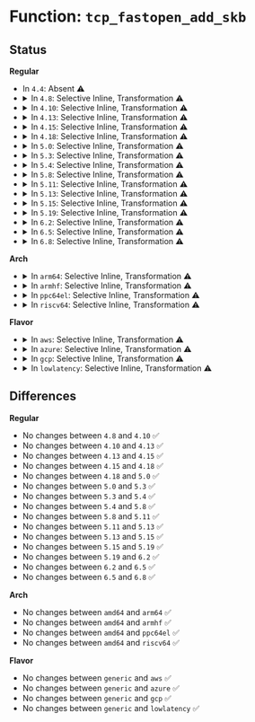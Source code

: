 # Function: <code>tcp_fastopen_add_skb</code>

## Status
<b>Regular</b>
<ul>
<li>
In <code>4.4</code>: Absent ⚠️
</li>
<li>
<details>
<summary>In <code>4.8</code>: Selective Inline, Transformation ⚠️</summary>

```c
void tcp_fastopen_add_skb(struct sock *sk, struct sk_buff *skb);
```

**Collision:** Unique Global

**Inline:** Selective

**Transformation:** True

**Instances:**

```
In net/ipv4/tcp_fastopen.c (ffffffff817f0113)
Location: net/ipv4/tcp_fastopen.c:132
Inline: True
Inline callers:
  - net/ipv4/tcp_fastopen.c:tcp_try_fastopen
Direct callers:
  - net/ipv4/tcp_input.c:tcp_rcv_state_process
  - net/ipv4/tcp_fastopen.c:tcp_try_fastopen
```
**Symbols:**

```
ffffffff817efbb0-ffffffff817efd7f: tcp_fastopen_add_skb.part.6 (STB_LOCAL)
ffffffff817eff30-ffffffff817eff4c: tcp_fastopen_add_skb (STB_GLOBAL)
```
</details>
</li>
<li>
<details>
<summary>In <code>4.10</code>: Selective Inline, Transformation ⚠️</summary>

```c
void tcp_fastopen_add_skb(struct sock *sk, struct sk_buff *skb);
```

**Collision:** Unique Global

**Inline:** Selective

**Transformation:** True

**Instances:**

```
In net/ipv4/tcp_fastopen.c (ffffffff81820b37)
Location: net/ipv4/tcp_fastopen.c:132
Inline: True
Inline callers:
  - net/ipv4/tcp_fastopen.c:tcp_try_fastopen
Direct callers:
  - net/ipv4/tcp_input.c:tcp_rcv_state_process
  - net/ipv4/tcp_fastopen.c:tcp_try_fastopen
```
**Symbols:**

```
ffffffff818205c0-ffffffff8182078f: tcp_fastopen_add_skb.part.6 (STB_LOCAL)
ffffffff81820940-ffffffff8182095c: tcp_fastopen_add_skb (STB_GLOBAL)
```
</details>
</li>
<li>
<details>
<summary>In <code>4.13</code>: Selective Inline, Transformation ⚠️</summary>

```c
void tcp_fastopen_add_skb(struct sock *sk, struct sk_buff *skb);
```

**Collision:** Unique Global

**Inline:** Selective

**Transformation:** True

**Instances:**

```
In net/ipv4/tcp_fastopen.c (ffffffff8184117d)
Location: net/ipv4/tcp_fastopen.c:132
Inline: True
Inline callers:
  - net/ipv4/tcp_fastopen.c:tcp_try_fastopen
Direct callers:
  - net/ipv4/tcp_input.c:tcp_rcv_state_process
  - net/ipv4/tcp_fastopen.c:tcp_try_fastopen
```
**Symbols:**

```
ffffffff81840ad0-ffffffff81840c9f: tcp_fastopen_add_skb.part.7 (STB_LOCAL)
ffffffff81840e50-ffffffff81840e6d: tcp_fastopen_add_skb (STB_GLOBAL)
```
</details>
</li>
<li>
<details>
<summary>In <code>4.15</code>: Selective Inline, Transformation ⚠️</summary>

```c
void tcp_fastopen_add_skb(struct sock *sk, struct sk_buff *skb);
```

**Collision:** Unique Global

**Inline:** Selective

**Transformation:** True

**Instances:**

```
In net/ipv4/tcp_fastopen.c (ffffffff818c089b)
Location: net/ipv4/tcp_fastopen.c:175
Inline: True
Inline callers:
  - net/ipv4/tcp_fastopen.c:tcp_try_fastopen
Direct callers:
  - net/ipv4/tcp_input.c:tcp_rcv_state_process
  - net/ipv4/tcp_fastopen.c:tcp_try_fastopen
```
**Symbols:**

```
ffffffff818c0240-ffffffff818c0412: tcp_fastopen_add_skb.part.7 (STB_LOCAL)
ffffffff818c06a0-ffffffff818c06bd: tcp_fastopen_add_skb (STB_GLOBAL)
```
</details>
</li>
<li>
<details>
<summary>In <code>4.18</code>: Selective Inline, Transformation ⚠️</summary>

```c
void tcp_fastopen_add_skb(struct sock *sk, struct sk_buff *skb);
```

**Collision:** Unique Global

**Inline:** Selective

**Transformation:** True

**Instances:**

```
In net/ipv4/tcp_fastopen.c (ffffffff81916458)
Location: net/ipv4/tcp_fastopen.c:175
Inline: True
Inline callers:
  - net/ipv4/tcp_fastopen.c:tcp_try_fastopen
Direct callers:
  - net/ipv4/tcp_input.c:tcp_rcv_state_process
  - net/ipv4/tcp_fastopen.c:tcp_try_fastopen
```
**Symbols:**

```
ffffffff81915d90-ffffffff81915f63: tcp_fastopen_add_skb.part.10 (STB_LOCAL)
ffffffff819161e0-ffffffff819161fc: tcp_fastopen_add_skb (STB_GLOBAL)
```
</details>
</li>
<li>
<details>
<summary>In <code>5.0</code>: Selective Inline, Transformation ⚠️</summary>

```c
void tcp_fastopen_add_skb(struct sock *sk, struct sk_buff *skb);
```

**Collision:** Unique Global

**Inline:** Selective

**Transformation:** True

**Instances:**

```
In net/ipv4/tcp_fastopen.c (ffffffff81944bf8)
Location: net/ipv4/tcp_fastopen.c:175
Inline: True
Inline callers:
  - net/ipv4/tcp_fastopen.c:tcp_try_fastopen
Direct callers:
  - net/ipv4/tcp_input.c:tcp_rcv_state_process
  - net/ipv4/tcp_fastopen.c:tcp_try_fastopen
```
**Symbols:**

```
ffffffff81944540-ffffffff81944704: tcp_fastopen_add_skb.part.10 (STB_LOCAL)
ffffffff81944980-ffffffff8194499c: tcp_fastopen_add_skb (STB_GLOBAL)
```
</details>
</li>
<li>
<details>
<summary>In <code>5.3</code>: Selective Inline, Transformation ⚠️</summary>

```c
void tcp_fastopen_add_skb(struct sock *sk, struct sk_buff *skb);
```

**Collision:** Unique Global

**Inline:** Selective

**Transformation:** True

**Instances:**

```
In net/ipv4/tcp_fastopen.c (ffffffff819a925e)
Location: net/ipv4/tcp_fastopen.c:163
Inline: True
Inline callers:
  - net/ipv4/tcp_fastopen.c:tcp_try_fastopen
Direct callers:
  - net/ipv4/tcp_input.c:tcp_rcv_synsent_state_process
  - net/ipv4/tcp_fastopen.c:tcp_try_fastopen
```
**Symbols:**

```
ffffffff819a8b30-ffffffff819a8cf4: tcp_fastopen_add_skb.part.0 (STB_LOCAL)
ffffffff819a8fc0-ffffffff819a8fdc: tcp_fastopen_add_skb (STB_GLOBAL)
```
</details>
</li>
<li>
<details>
<summary>In <code>5.4</code>: Selective Inline, Transformation ⚠️</summary>

```c
void tcp_fastopen_add_skb(struct sock *sk, struct sk_buff *skb);
```

**Collision:** Unique Global

**Inline:** Selective

**Transformation:** True

**Instances:**

```
In net/ipv4/tcp_fastopen.c (ffffffff819dfe05)
Location: net/ipv4/tcp_fastopen.c:163
Inline: True
Inline callers:
  - net/ipv4/tcp_fastopen.c:tcp_try_fastopen
Direct callers:
  - net/ipv4/tcp_input.c:tcp_rcv_synsent_state_process
  - net/ipv4/tcp_fastopen.c:tcp_try_fastopen
```
**Symbols:**

```
ffffffff819df7d0-ffffffff819df994: tcp_fastopen_add_skb.part.0 (STB_LOCAL)
ffffffff819dfc20-ffffffff819dfc3c: tcp_fastopen_add_skb (STB_GLOBAL)
```
</details>
</li>
<li>
<details>
<summary>In <code>5.8</code>: Selective Inline, Transformation ⚠️</summary>

```c
void tcp_fastopen_add_skb(struct sock *sk, struct sk_buff *skb);
```

**Collision:** Unique Global

**Inline:** Selective

**Transformation:** True

**Instances:**

```
In net/ipv4/tcp_fastopen.c (ffffffff81acd152)
Location: net/ipv4/tcp_fastopen.c:186
Inline: True
Inline callers:
  - net/ipv4/tcp_fastopen.c:tcp_fastopen_create_child
Direct callers:
  - net/ipv4/tcp_input.c:tcp_rcv_fastopen_synack
  - net/ipv4/tcp_fastopen.c:tcp_fastopen_create_child
```
**Symbols:**

```
ffffffff81accc80-ffffffff81acce46: tcp_fastopen_add_skb.part.0 (STB_LOCAL)
ffffffff81acd560-ffffffff81acd57c: tcp_fastopen_add_skb (STB_GLOBAL)
```
</details>
</li>
<li>
<details>
<summary>In <code>5.11</code>: Selective Inline, Transformation ⚠️</summary>

```c
void tcp_fastopen_add_skb(struct sock *sk, struct sk_buff *skb);
```

**Collision:** Unique Global

**Inline:** Selective

**Transformation:** True

**Instances:**

```
In net/ipv4/tcp_fastopen.c (ffffffff81ad9165)
Location: net/ipv4/tcp_fastopen.c:186
Inline: True
Inline callers:
  - net/ipv4/tcp_fastopen.c:tcp_fastopen_create_child
Direct callers:
  - net/ipv4/tcp_input.c:tcp_rcv_fastopen_synack
  - net/ipv4/tcp_fastopen.c:tcp_fastopen_create_child
```
**Symbols:**

```
ffffffff81ad8c80-ffffffff81ad8e46: tcp_fastopen_add_skb.part.0 (STB_LOCAL)
ffffffff81ad9590-ffffffff81ad95ac: tcp_fastopen_add_skb (STB_GLOBAL)
```
</details>
</li>
<li>
<details>
<summary>In <code>5.13</code>: Selective Inline, Transformation ⚠️</summary>

```c
void tcp_fastopen_add_skb(struct sock *sk, struct sk_buff *skb);
```

**Collision:** Unique Global

**Inline:** Selective

**Transformation:** True

**Instances:**

```
In net/ipv4/tcp_fastopen.c (ffffffff81ac3fc5)
Location: net/ipv4/tcp_fastopen.c:186
Inline: True
Inline callers:
  - net/ipv4/tcp_fastopen.c:tcp_fastopen_create_child
Direct callers:
  - net/ipv4/tcp_input.c:tcp_rcv_fastopen_synack
  - net/ipv4/tcp_fastopen.c:tcp_fastopen_create_child
```
**Symbols:**

```
ffffffff81ac3cf0-ffffffff81ac3eb5: tcp_fastopen_add_skb.part.0 (STB_LOCAL)
ffffffff81ac4280-ffffffff81ac429c: tcp_fastopen_add_skb (STB_GLOBAL)
```
</details>
</li>
<li>
<details>
<summary>In <code>5.15</code>: Selective Inline, Transformation ⚠️</summary>

```c
void tcp_fastopen_add_skb(struct sock *sk, struct sk_buff *skb);
```

**Collision:** Unique Global

**Inline:** Selective

**Transformation:** True

**Instances:**

```
In net/ipv4/tcp_fastopen.c (ffffffff81b82655)
Location: net/ipv4/tcp_fastopen.c:175
Inline: True
Inline callers:
  - net/ipv4/tcp_fastopen.c:tcp_fastopen_create_child
Direct callers:
  - net/ipv4/tcp_input.c:tcp_rcv_fastopen_synack
  - net/ipv4/tcp_fastopen.c:tcp_fastopen_create_child
```
**Symbols:**

```
ffffffff81b82380-ffffffff81b8254f: tcp_fastopen_add_skb.part.0 (STB_LOCAL)
ffffffff81b82950-ffffffff81b8296c: tcp_fastopen_add_skb (STB_GLOBAL)
```
</details>
</li>
<li>
<details>
<summary>In <code>5.19</code>: Selective Inline, Transformation ⚠️</summary>

```c
void tcp_fastopen_add_skb(struct sock *sk, struct sk_buff *skb);
```

**Collision:** Unique Global

**Inline:** Selective

**Transformation:** True

**Instances:**

```
In net/ipv4/tcp_fastopen.c (ffffffff81d12b82)
Location: net/ipv4/tcp_fastopen.c:169
Inline: True
Inline callers:
  - net/ipv4/tcp_fastopen.c:tcp_fastopen_create_child
Direct callers:
  - net/ipv4/tcp_input.c:tcp_rcv_fastopen_synack
  - net/ipv4/tcp_fastopen.c:tcp_fastopen_create_child
```
**Symbols:**

```
ffffffff81d12880-ffffffff81d12a73: tcp_fastopen_add_skb.part.0 (STB_LOCAL)
ffffffff81d12f00-ffffffff81d12f30: tcp_fastopen_add_skb (STB_GLOBAL)
```
</details>
</li>
<li>
<details>
<summary>In <code>6.2</code>: Selective Inline, Transformation ⚠️</summary>

```c
void tcp_fastopen_add_skb(struct sock *sk, struct sk_buff *skb);
```

**Collision:** Unique Global

**Inline:** Selective

**Transformation:** True

**Instances:**

```
In net/ipv4/tcp_fastopen.c (ffffffff81ed8a2a)
Location: net/ipv4/tcp_fastopen.c:169
Inline: True
Inline callers:
  - net/ipv4/tcp_fastopen.c:tcp_fastopen_create_child
Direct callers:
  - net/ipv4/tcp_input.c:tcp_rcv_fastopen_synack
  - net/ipv4/tcp_fastopen.c:tcp_fastopen_create_child
```
**Symbols:**

```
ffffffff81ed86c0-ffffffff81ed88b3: tcp_fastopen_add_skb.part.0 (STB_LOCAL)
ffffffff81ed8e60-ffffffff81ed8e90: tcp_fastopen_add_skb (STB_GLOBAL)
```
</details>
</li>
<li>
<details>
<summary>In <code>6.5</code>: Selective Inline, Transformation ⚠️</summary>

```c
void tcp_fastopen_add_skb(struct sock *sk, struct sk_buff *skb);
```

**Collision:** Unique Global

**Inline:** Selective

**Transformation:** True

**Instances:**

```
In net/ipv4/tcp_fastopen.c (ffffffff81f37b3a)
Location: net/ipv4/tcp_fastopen.c:169
Inline: True
Inline callers:
  - net/ipv4/tcp_fastopen.c:tcp_fastopen_create_child
Direct callers:
  - net/ipv4/tcp_input.c:tcp_rcv_fastopen_synack
  - net/ipv4/tcp_fastopen.c:tcp_fastopen_create_child
```
**Symbols:**

```
ffffffff81f377d0-ffffffff81f379c3: tcp_fastopen_add_skb.part.0 (STB_LOCAL)
ffffffff81f37f70-ffffffff81f37fa0: tcp_fastopen_add_skb (STB_GLOBAL)
```
</details>
</li>
<li>
<details>
<summary>In <code>6.8</code>: Selective Inline, Transformation ⚠️</summary>

```c
void tcp_fastopen_add_skb(struct sock *sk, struct sk_buff *skb);
```

**Collision:** Unique Global

**Inline:** Selective

**Transformation:** True

**Instances:**

```
In net/ipv4/tcp_fastopen.c (ffffffff81ffdc0a)
Location: net/ipv4/tcp_fastopen.c:169
Inline: True
Inline callers:
  - net/ipv4/tcp_fastopen.c:tcp_fastopen_create_child
Direct callers:
  - net/ipv4/tcp_input.c:tcp_rcv_fastopen_synack
  - net/ipv4/tcp_fastopen.c:tcp_fastopen_create_child
```
**Symbols:**

```
ffffffff81ffd8a0-ffffffff81ffda9d: tcp_fastopen_add_skb.part.0 (STB_LOCAL)
ffffffff81ffe030-ffffffff81ffe060: tcp_fastopen_add_skb (STB_GLOBAL)
```
</details>
</li>
</ul>
<b>Arch</b>
<ul>
<li>
<details>
<summary>In <code>arm64</code>: Selective Inline, Transformation ⚠️</summary>

```c
void tcp_fastopen_add_skb(struct sock *sk, struct sk_buff *skb);
```

**Collision:** Unique Global

**Inline:** Selective

**Transformation:** True

**Instances:**

```
In net/ipv4/tcp_fastopen.c (ffff800010c939a0)
Location: net/ipv4/tcp_fastopen.c:163
Inline: True
Inline callers:
  - net/ipv4/tcp_fastopen.c:tcp_try_fastopen
Direct callers:
  - net/ipv4/tcp_input.c:tcp_rcv_synsent_state_process
  - net/ipv4/tcp_fastopen.c:tcp_try_fastopen
```
**Symbols:**

```
ffff800010c93368-ffff800010c93530: tcp_fastopen_add_skb.part.0 (STB_LOCAL)
ffff800010c937b0-ffff800010c937f4: tcp_fastopen_add_skb (STB_GLOBAL)
```
</details>
</li>
<li>
<details>
<summary>In <code>armhf</code>: Selective Inline, Transformation ⚠️</summary>

```c
void tcp_fastopen_add_skb(struct sock *sk, struct sk_buff *skb);
```

**Collision:** Unique Global

**Inline:** Selective

**Transformation:** True

**Instances:**

```
In net/ipv4/tcp_fastopen.c (c0da231c)
Location: net/ipv4/tcp_fastopen.c:163
Inline: True
Inline callers:
  - net/ipv4/tcp_fastopen.c:tcp_try_fastopen
Direct callers:
  - net/ipv4/tcp_input.c:tcp_rcv_synsent_state_process
  - net/ipv4/tcp_fastopen.c:tcp_try_fastopen
```
**Symbols:**

```
c0da1b54-c0da1d34: tcp_fastopen_add_skb.part.0 (STB_LOCAL)
c0da205c-c0da2088: tcp_fastopen_add_skb (STB_GLOBAL)
```
</details>
</li>
<li>
<details>
<summary>In <code>ppc64el</code>: Selective Inline, Transformation ⚠️</summary>

```c
void tcp_fastopen_add_skb(struct sock *sk, struct sk_buff *skb);
```

**Collision:** Unique Global

**Inline:** Selective

**Transformation:** True

**Instances:**

```
In net/ipv4/tcp_fastopen.c (c000000000da3e3c)
Location: net/ipv4/tcp_fastopen.c:163
Inline: True
Inline callers:
  - net/ipv4/tcp_fastopen.c:tcp_try_fastopen
Direct callers:
  - net/ipv4/tcp_input.c:tcp_rcv_synsent_state_process
  - net/ipv4/tcp_fastopen.c:tcp_try_fastopen
```
**Symbols:**

```
c000000000da3580-c000000000da3810: tcp_fastopen_add_skb.part.0 (STB_LOCAL)
c000000000da3c20-c000000000da3c44: tcp_fastopen_add_skb (STB_GLOBAL)
```
</details>
</li>
<li>
<details>
<summary>In <code>riscv64</code>: Selective Inline, Transformation ⚠️</summary>

```c
void tcp_fastopen_add_skb(struct sock *sk, struct sk_buff *skb);
```

**Collision:** Unique Global

**Inline:** Selective

**Transformation:** True

**Instances:**

```
In net/ipv4/tcp_fastopen.c (ffffffe0007f300a)
Location: net/ipv4/tcp_fastopen.c:163
Inline: True
Inline callers:
  - net/ipv4/tcp_fastopen.c:tcp_try_fastopen
Direct callers:
  - net/ipv4/tcp_input.c:tcp_rcv_synsent_state_process
  - net/ipv4/tcp_fastopen.c:tcp_try_fastopen
```
**Symbols:**

```
ffffffe0007f28be-ffffffe0007f2a30: tcp_fastopen_add_skb.part.0 (STB_LOCAL)
ffffffe0007f2e22-ffffffe0007f2e60: tcp_fastopen_add_skb (STB_GLOBAL)
```
</details>
</li>
</ul>
<b>Flavor</b>
<ul>
<li>
<details>
<summary>In <code>aws</code>: Selective Inline, Transformation ⚠️</summary>

```c
void tcp_fastopen_add_skb(struct sock *sk, struct sk_buff *skb);
```

**Collision:** Unique Global

**Inline:** Selective

**Transformation:** True

**Instances:**

```
In net/ipv4/tcp_fastopen.c (ffffffff8197fc75)
Location: net/ipv4/tcp_fastopen.c:163
Inline: True
Inline callers:
  - net/ipv4/tcp_fastopen.c:tcp_try_fastopen
Direct callers:
  - net/ipv4/tcp_input.c:tcp_rcv_synsent_state_process
  - net/ipv4/tcp_fastopen.c:tcp_try_fastopen
```
**Symbols:**

```
ffffffff8197f640-ffffffff8197f804: tcp_fastopen_add_skb.part.0 (STB_LOCAL)
ffffffff8197fa90-ffffffff8197faac: tcp_fastopen_add_skb (STB_GLOBAL)
```
</details>
</li>
<li>
<details>
<summary>In <code>azure</code>: Selective Inline, Transformation ⚠️</summary>

```c
void tcp_fastopen_add_skb(struct sock *sk, struct sk_buff *skb);
```

**Collision:** Unique Global

**Inline:** Selective

**Transformation:** True

**Instances:**

```
In net/ipv4/tcp_fastopen.c (ffffffff81939735)
Location: net/ipv4/tcp_fastopen.c:163
Inline: True
Inline callers:
  - net/ipv4/tcp_fastopen.c:tcp_try_fastopen
Direct callers:
  - net/ipv4/tcp_input.c:tcp_rcv_synsent_state_process
  - net/ipv4/tcp_fastopen.c:tcp_try_fastopen
```
**Symbols:**

```
ffffffff81939100-ffffffff819392c4: tcp_fastopen_add_skb.part.0 (STB_LOCAL)
ffffffff81939550-ffffffff8193956c: tcp_fastopen_add_skb (STB_GLOBAL)
```
</details>
</li>
<li>
<details>
<summary>In <code>gcp</code>: Selective Inline, Transformation ⚠️</summary>

```c
void tcp_fastopen_add_skb(struct sock *sk, struct sk_buff *skb);
```

**Collision:** Unique Global

**Inline:** Selective

**Transformation:** True

**Instances:**

```
In net/ipv4/tcp_fastopen.c (ffffffff819ea445)
Location: net/ipv4/tcp_fastopen.c:163
Inline: True
Inline callers:
  - net/ipv4/tcp_fastopen.c:tcp_try_fastopen
Direct callers:
  - net/ipv4/tcp_input.c:tcp_rcv_synsent_state_process
  - net/ipv4/tcp_fastopen.c:tcp_try_fastopen
```
**Symbols:**

```
ffffffff819e9e10-ffffffff819e9fd4: tcp_fastopen_add_skb.part.0 (STB_LOCAL)
ffffffff819ea260-ffffffff819ea27c: tcp_fastopen_add_skb (STB_GLOBAL)
```
</details>
</li>
<li>
<details>
<summary>In <code>lowlatency</code>: Selective Inline, Transformation ⚠️</summary>

```c
void tcp_fastopen_add_skb(struct sock *sk, struct sk_buff *skb);
```

**Collision:** Unique Global

**Inline:** Selective

**Transformation:** True

**Instances:**

```
In net/ipv4/tcp_fastopen.c (ffffffff819f4283)
Location: net/ipv4/tcp_fastopen.c:163
Inline: True
Inline callers:
  - net/ipv4/tcp_fastopen.c:tcp_try_fastopen
Direct callers:
  - net/ipv4/tcp_input.c:tcp_rcv_synsent_state_process
  - net/ipv4/tcp_fastopen.c:tcp_try_fastopen
```
**Symbols:**

```
ffffffff819f3c40-ffffffff819f3e04: tcp_fastopen_add_skb.part.0 (STB_LOCAL)
ffffffff819f40a0-ffffffff819f40bc: tcp_fastopen_add_skb (STB_GLOBAL)
```
</details>
</li>
</ul>

## Differences
<b>Regular</b>
<ul>
<li>
No changes between <code>4.8</code> and <code>4.10</code> ✅
</li>
<li>
No changes between <code>4.10</code> and <code>4.13</code> ✅
</li>
<li>
No changes between <code>4.13</code> and <code>4.15</code> ✅
</li>
<li>
No changes between <code>4.15</code> and <code>4.18</code> ✅
</li>
<li>
No changes between <code>4.18</code> and <code>5.0</code> ✅
</li>
<li>
No changes between <code>5.0</code> and <code>5.3</code> ✅
</li>
<li>
No changes between <code>5.3</code> and <code>5.4</code> ✅
</li>
<li>
No changes between <code>5.4</code> and <code>5.8</code> ✅
</li>
<li>
No changes between <code>5.8</code> and <code>5.11</code> ✅
</li>
<li>
No changes between <code>5.11</code> and <code>5.13</code> ✅
</li>
<li>
No changes between <code>5.13</code> and <code>5.15</code> ✅
</li>
<li>
No changes between <code>5.15</code> and <code>5.19</code> ✅
</li>
<li>
No changes between <code>5.19</code> and <code>6.2</code> ✅
</li>
<li>
No changes between <code>6.2</code> and <code>6.5</code> ✅
</li>
<li>
No changes between <code>6.5</code> and <code>6.8</code> ✅
</li>
</ul>
<b>Arch</b>
<ul>
<li>
No changes between <code>amd64</code> and <code>arm64</code> ✅
</li>
<li>
No changes between <code>amd64</code> and <code>armhf</code> ✅
</li>
<li>
No changes between <code>amd64</code> and <code>ppc64el</code> ✅
</li>
<li>
No changes between <code>amd64</code> and <code>riscv64</code> ✅
</li>
</ul>
<b>Flavor</b>
<ul>
<li>
No changes between <code>generic</code> and <code>aws</code> ✅
</li>
<li>
No changes between <code>generic</code> and <code>azure</code> ✅
</li>
<li>
No changes between <code>generic</code> and <code>gcp</code> ✅
</li>
<li>
No changes between <code>generic</code> and <code>lowlatency</code> ✅
</li>
</ul>
